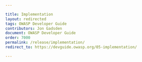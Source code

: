 ```yaml
---

title: Implementation
layout: redirected
tags: OWASP Developer Guide
contributors: Jon Gadsden
document: OWASP Developer Guide
order: 7000
permalink: /release/implementation/
redirect_to: https://devguide.owasp.org/05-implementation/

---
```

